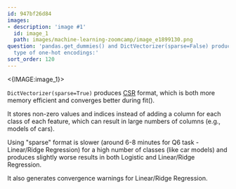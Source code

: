 ```yaml
---
id: 947bf26d84
images:
- description: 'image #1'
  id: image_1
  path: images/machine-learning-zoomcamp/image_e1899130.png
question: 'pandas.get_dummies() and DictVectorizer(sparse=False) produce the same
  type of one-hot encodings:'
sort_order: 120
---
```


<{IMAGE:image_1}>

`DictVectorizer(sparse=True)` produces [CSR](https://en.wikipedia.org/wiki/Sparse_matrix#Compressed_sparse_row_(CSR,_CRS_or_Yale_format)) format, which is both more memory efficient and converges better during fit().

It stores non-zero values and indices instead of adding a column for each class of each feature, which can result in large numbers of columns (e.g., models of cars).

Using "sparse" format is slower (around 6-8 minutes for Q6 task - Linear/Ridge Regression) for a high number of classes (like car models) and produces slightly worse results in both Logistic and Linear/Ridge Regression.

It also generates convergence warnings for Linear/Ridge Regression.